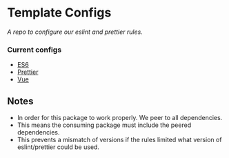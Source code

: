# Template Configs
_A repo to configure our eslint and prettier rules._

### Current configs
* [ES6](./packages/es6/eslint.config.js)
* [Prettier](./packages/prettier/prettier.config.js)
* [Vue](./packages/vue/eslint.config.js)

## Notes

 * In order for this package to work properly. We peer to all dependencies.
 * This means the consuming package must include the peered dependencies.
 * This prevents a mismatch of versions if the rules limited what version of eslint/prettier could be used.
